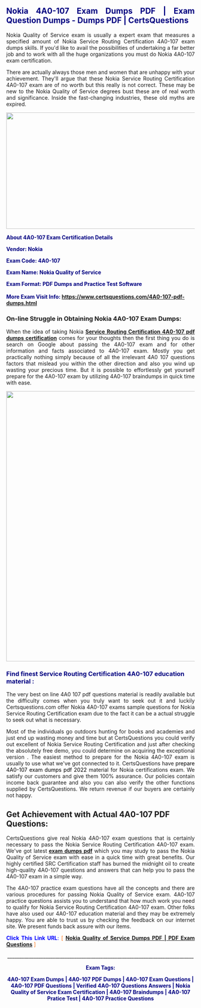 <h2 style="text-align: justify;"><span style="color: #000080;">Nokia 4A0-107 Exam Dumps PDF | Exam Question Dumps - Dumps PDF | CertsQuestions</span></h2>
<p style="text-align: justify;">Nokia Quality of Service exam is usually a expert exam that measures a specified amount of Nokia Service Routing Certification 4A0-107 exam dumps skills. If you'd like to avail the possibilities of undertaking a far better job and to work with all the huge organizations you must do Nokia 4A0-107 exam certification.</p>
<p style="text-align: justify;">There are actually always those men and women that are unhappy with your achievement. They'll argue that these Nokia Service Routing Certification 4A0-107 exam are of no worth but this really is not correct. These may be new to the Nokia Quality of Service degrees bust these are of real worth and significance. Inside the fast-changing industries, these old myths are expired.</p>
<p><img style="display: block; margin-left: auto; margin-right: auto;" src="https://i.imgur.com/eaP4ae9.png" width="840" height="310" /></p>
<p><span style="color: #000080;"><strong>About 4A0-107 Exam Certification Details</strong></span></p>
<p><span style="color: #000080;"><strong>Vendor: Nokia<br /></strong></span></p>
<p><span style="color: #000080;"><strong>Exam Code: 4A0-107</strong></span></p>
<p><span style="color: #000080;"><strong>Exam Name: Nokia Quality of Service</strong></span></p>
<p><span style="color: #000080;"><strong>Exam Format: PDF Dumps and Practice Test Software<br /><br />More Exam Visit Info: <span style="color: #ff6600;"><a href="https://www.certsquestions.com/4A0-107-pdf-dumps.html">https://www.certsquestions.com/4A0-107-pdf-dumps.html</a></span></strong></span></p>
<h3>On-line Struggle in Obtaining Nokia 4A0-107 Exam Dumps:</h3>
<p style="text-align: justify;">When the idea of taking Nokia <a href="https://www.certsquestions.com/4A0-107-pdf-dumps.html"><strong>Service Routing Certification 4A0-107 pdf dumps certification</strong></a> comes for your thoughts then the first thing you do is search on Google about passing the 4A0-107 exam and for other information and facts associated to 4A0-107 exam. Mostly you get practically nothing simply because of all the irrelevant 4A0 107 questions factors that mislead you within the other direction and also you wind up wasting your precious time. But it is possible to effortlessly get yourself prepare for the 4A0-107 exam by utilizing 4A0-107 braindumps in quick time with ease.</p>
<p><a href="https://www.certsquestions.com/4A0-107-pdf-dumps.html"><img style="display: block; margin-left: auto; margin-right: auto;" src="https://i.imgur.com/pxhoKQ2.png" width="720" /></a></p>
<h3><span style="color: #000080;">Find finest Service Routing Certification 4A0-107 education material :</span></h3>
<p style="text-align: justify;">The very best on line 4A0 107 pdf questions material is readily available but the difficulty comes when you truly want to seek out it and luckily Certsquestions.com offer Nokia 4A0-107 exams sample questions for Nokia Service Routing Certification exam due to the fact it can be a actual struggle to seek out what is necessary.</p>
<p style="text-align: justify;">Most of the individuals go outdoors hunting for books and academies and just end up wasting money and time but at CertsQuestions you could verify out excellent of Nokia Service Routing Certification and just after checking the absolutely free demo, you could determine on acquiring the exceptional version . The easiest method to prepare for the Nokia 4A0-107 exam is usually to use what we've got connected to it. CertsQuestions have <span style="color: #000000;">prepare 4A0-107 exam dumps pdf 2022</span> material for Nokia certifications exam. We satisfy our customers and give them 100% assurance. Our policies contain income back guarantee and also you can also verify the other functions supplied by CertsQuestions. We return revenue if our buyers are certainly not happy.</p>
<h2>Get Achievement with Actual 4A0-107 PDF Questions:</h2>
<p style="text-align: justify;">CertsQuestions give real Nokia 4A0-107 exam questions that is certainly necessary to pass the Nokia Service Routing Certification 4A0-107 exam. We've got latest<strong>&nbsp;<a href="https://www.certsquestions.com/">exam dumps pdf</a></strong>&nbsp;which you may study to pass the Nokia Quality of Service exam with ease in a quick time with great benefits. Our highly certified SRC Certification staff has burned the midnight oil to create high-quality 4A0-107 questions and answers that can help you to pass the 4A0-107 exam in a simple way.</p>
<p style="text-align: justify;">The 4A0-107 practice exam questions have all the concepts and there are various procedures for passing Nokia Quality of Service exam. 4A0-107 practice questions assists you to understand that how much work you need to qualify for Nokia Service Routing Certification 4A0-107 exam. Other folks have also used our 4A0-107 education material and they may be extremely happy. You are able to trust us by checking the feedback on our internet site. We present funds back assure with our items.</p>
<p style="text-align: justify;"><span style="color: #0000ff;"><strong>Click This Link URL</strong>:</span> <span style="color: #ff6600;">[ <strong><a href="https://www.certsquestions.com/src-certification-certification.html">Nokia Quality of Service Dumps PDF | PDF Exam Questions</a></strong> ]</span></p>
<p style="text-align: center;">______________________________________________________________________________</p>
<p style="text-align: center;"><span style="color: #000080;"><strong>Exam Tags:</strong></span></p>
<p style="text-align: center;"><span style="color: #000080;"><strong>4A0-107 Exam Dumps | 4A0-107 PDF Dumps | 4A0-107 Exam Questions | 4A0-107 PDF Questions | Verified 4A0-107 Questions Answers | Nokia Quality of Service Exam Certification | 4A0-107 Braindumps | 4A0-107 Pratice Test | 4A0-107 Practice Questions</strong></span></p>
